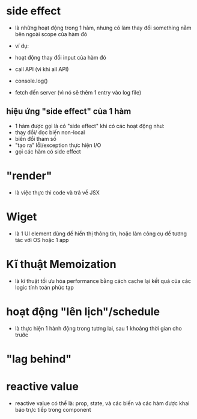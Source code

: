 # side effect

- là những hoạt động trong 1 hàm, nhưng có làm thay đổi something nằm bên ngoài scope của hàm đó

- ví dụ:
- hoạt động thay đổi input của hàm đó
- call API (vì khi all API)
- console.log()
- fetch đến server (vì nó sẽ thêm 1 entry vào log file)
<!-- SOURCE:  https://daveceddia.com/react-redux-immutability-guide/#what-is-immutability -->

## hiệu ứng "side effect" của 1 hàm

- 1 hàm được gọi là có "side effect" khi có các hoạt động như:
- thay đổi/ đọc biến non-local
- biến đổi tham số
- "tạo ra" lỗi/exception
  thực hiện I/O
- gọi các hàm có side effect

# "render"

- là việc thực thi code và trả về JSX

# Wiget

- là 1 UI element dùng để hiển thị thông tin, hoặc làm công cụ để tương tác với OS hoặc 1 app

# Kĩ thuật Memoization

- là kĩ thuật tối ưu hóa performance bằng cách cache lại kết quả của các logic tính toán phức tạp

# hoạt động "lên lịch"/schedule

- là thực hiện 1 hành động trong tương lai, sau 1 khoảng thời gian cho trước

# "lag behind"

# reactive value

- reactive value có thể là: prop, state, và các biến và các hàm được khai báo trực tiếp trong component
